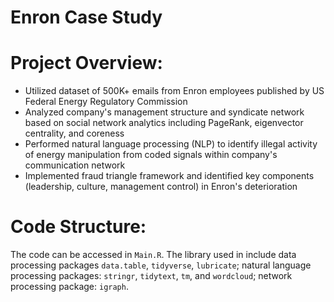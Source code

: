 # Enron Case Study
 
# Project Overview:

- Utilized dataset of 500K+ emails from Enron employees published by US Federal Energy Regulatory Commission
- Analyzed company's management structure and syndicate network based on social network analytics including PageRank, eigenvector centrality, and coreness​
- Performed natural language processing (NLP) to identify illegal activity of energy manipulation from coded signals within company's communication network
- Implemented fraud triangle framework and identified key components (leadership, culture, management control) in Enron's deterioration

# Code Structure:
The code can be accessed in `Main.R`. The library used in include data processing packages `data.table`, `tidyverse`, `lubricate`; natural language processing packages: `stringr`, `tidytext`, `tm`, and `wordcloud`; network processing package: `igraph`.
